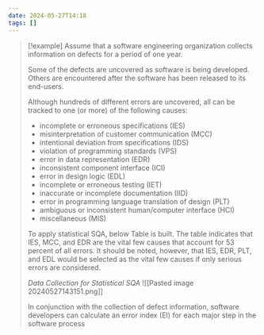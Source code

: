 ```yaml
---
date: 2024-05-27T14:18
tags: []
---
```

>[!example] 
>Assume that a software engineering organization collects information on defects for a period of one year. 
>
>Some of the defects are uncovered as software is being developed. Others are encountered after the software has been released to its end-users. 
>
>Although hundreds of different errors are uncovered, all can be tracked to one (or more) of the following causes: 
>- incomplete or erroneous specifications (IES)
>- misinterpretation of customer communication (MCC)
>- intentional deviation from specifications (IDS)
>- violation of programming standards (VPS)
>- error in data representation (EDR)
>- inconsistent component interface (ICI)
>- error in design logic (EDL)
>- incomplete or erroneous testing (IET)
>- inaccurate or incomplete documentation (IID)
>- error in programming language translation of design (PLT)
>- ambiguous or inconsistent human/computer interface (HCI) 
>- miscellaneous (MIS)
>
>To apply statistical SQA, below Table is built. The table indicates that IES, MCC, and EDR are the vital few causes that account for 53 percent of all errors. It should be noted, however, that IES, EDR, PLT, and EDL would be selected as the vital few causes if only serious errors are considered.
>
>*Data Collection for Statistical SQA*
>![[Pasted image 20240527143151.png]]
>
>In conjunction with the collection of defect information, software developers can calculate an error index (EI) for each major step in the software process